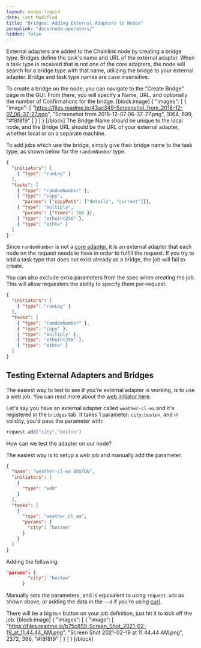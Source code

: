 ```yaml
---
layout: nodes.liquid
date: Last Modified
title: "Bridges: Adding External Adapters to Nodes"
permalink: "docs/node-operators/"
hidden: false
---
```

External adapters are added to the Chainlink node by creating a bridge type. Bridges define the task's name and URL of the external adapter. When a task type is received that is not one of the core adapters, the node will search for a bridge type with that name, utilizing the bridge to your external adapter. Bridge and task type names are case insensitive.

To create a bridge on the node, you can navigate to the "Create Bridge" page in the GUI. From there, you will specify a Name, URL, and optionally the number of Confirmations for the bridge.
[block:image]
{
  "images": [
    {
      "image": [
        "https://files.readme.io/43ac349-Screenshot_from_2018-12-07_06-37-27.png",
        "Screenshot from 2018-12-07 06-37-27.png",
        1064,
        699,
        "#f8f8f9"
      ]
    }
  ]
}
[/block]
The Bridge Name should be unique to the local node, and the Bridge URL should be the URL of your external adapter, whether local or on a separate machine.

To add jobs which use the bridge, simply give their bridge name to the task type, as shown below for the `randomNumber` type.

```json
{
  "initiators": [
    { "type": "runLog" }
  ],
  "tasks": [
    { "type": "randomNumber" },
    { "type": "copy",
      "params": {"copyPath": ["details", "current"]}},
    { "type": "multiply",
      "params": {"times": 100 }},
    { "type": "ethuint256" },
    { "type": "ethtx" }
  ]
}
```

Since `randomNumber` is not a [core adapter](../adapters/), it is an external adapter that each node on the request needs to have in order to fulfill the request. If you try to add a task type that does not exist already as a bridge, the job will fail to create.

You can also exclude extra parameters from the spec when creating the job. This will allow requesters the ability to specify them per-request:

```json
{
  "initiators": [
    { "type": "runLog" }
  ],
  "tasks": [
    { "type": "randomNumber" },
    { "type": "copy" },
    { "type": "multiply" },
    { "type": "ethuint256" },
    { "type": "ethtx" }
  ]
}
```

## Testing External Adapters and Bridges

The easiest way to test to see if you're external adapter is working, is to use a web job. You can read more about the [web initiator here](/docs/initiators/#web).

Let's say you have an external adapter called `weather-cl-ea` and it's registered in the `bridges` tab. It takes 1 parameter: `city:boston`, and in solidity, you'd pass the parameter with: 
```javascript
request.add("city","boston")
```
How can we test the adapter on our node?

The easiest way is to setup a web job and manually add the parameter. 

```json
{
  "name": "weather-cl-ea BOSTON",
  "initiators": [
    {
      "type": "web"
    }
  ],
  "tasks": [
    {
      "type": "weather_cl_ea",
      "params": {
        "city": "boston"
      }
    }
  ]
}
``` 

Adding the following:
```json
"params": {
        "city": "boston"
      }
```
Manually sets the parameters, and is equivalent to using `request.add` as shown above, or adding the data in the `--d` if you're using [curl](https://curl.se/).

There will be a big `Run` button on your job definition, just hit it to kick off the job. 
[block:image]
{
  "images": [
    {
      "image": [
        "https://files.readme.io/b75c859-Screen_Shot_2021-02-19_at_11.44.44_AM.png",
        "Screen Shot 2021-02-19 at 11.44.44 AM.png",
        2372,
        396,
        "#f8f8f9"
      ]
    }
  ]
}
[/block]